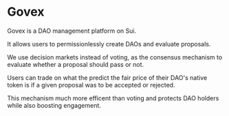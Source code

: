 # Govex

Govex is a DAO management platform on Sui.

It allows users to permissionlessly create DAOs and evaluate proposals.

We use decision markets instead of voting, as the consensus mechanism to evaluate whether a proposal should pass or not.

Users can trade on what the predict the fair price of their DAO's native token is if a given proposal was to be accepted or rejected.

This mechanism much more efficent than voting and protects DAO holders while also boosting engagement.



